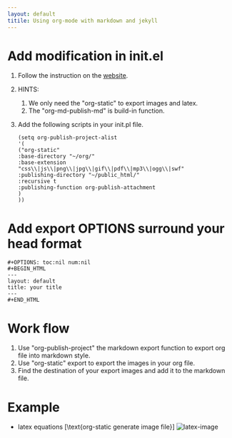 ```yaml
---
layout: default
titile: Using org-mode with markdown and jekyll
---
```


# Add modification in init.el

1.  Follow the instruction on the [website](http://orgmode.org/worg/org-tutorials/org-publish-html-tutorial.html).
2.  HINTS:
    1.  We only need the "org-static" to export images and latex.
    2.  The "org-md-publish-md" is build-in function.
3.  Add the following scripts in your init.pl file.
    
        (setq org-publish-project-alist
        '(
        ("org-static"
        :base-directory "~/org/"
        :base-extension "css\\|js\\|png\\|jpg\\|gif\\|pdf\\|mp3\\|ogg\\|swf"
        :publishing-directory "~/public_html/"
        :recursive t
        :publishing-function org-publish-attachment
        )
        ))

# Add export OPTIONS surround your head format

    #+OPTIONS: toc:nil num:nil
    #+BEGIN_HTML
    ---
    layout: default
    title: your title
    ---
    #+END_HTML

# Work flow

1.  Use "org-publish-project" the markdown export function to export org file into markdown style.
2.  Use "org-static" export to export the images in your org file.
3.  Find the destination of your export images and add it to the markdown file.

# Example

-   latex equations
    \[\text{org-static generate image file}\]
    ![latex-image]({{site.baseurl}}/images/ltxpng/latex-file.png)
